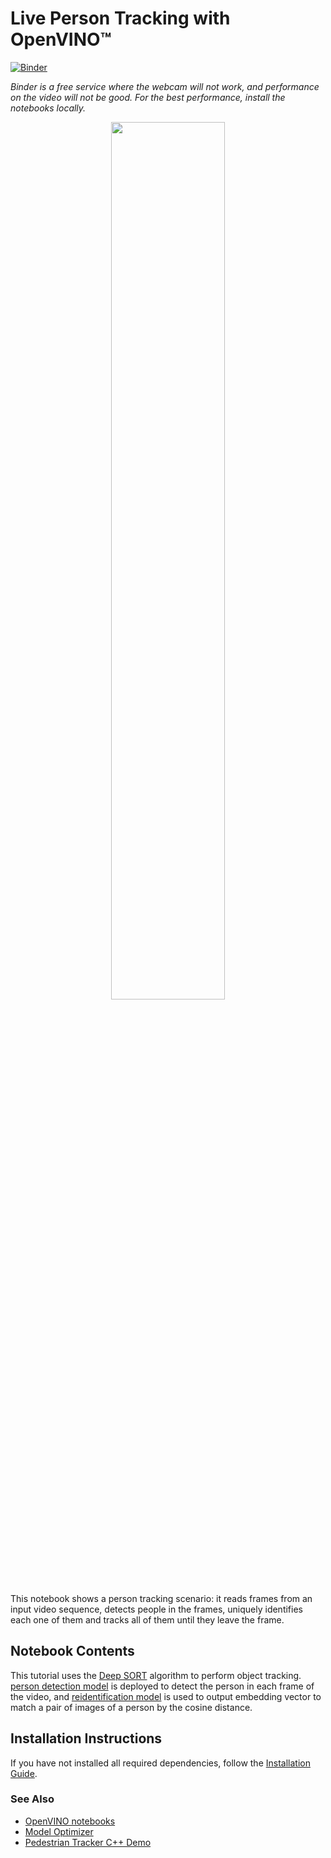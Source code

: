 # Live Person Tracking with OpenVINO™

[![Binder](https://mybinder.org/badge_logo.svg)](https://mybinder.org/v2/gh/openvinotoolkit/openvino_notebooks/HEAD?filepath=notebooks%2F407-person-tracking-webcam%2F407-person-tracking.ipynb)

*Binder is a free service where the webcam will not work, and performance on the video will not be good. For the best performance, install the notebooks locally.*

<p align="center">
    <img width="60%" src="https://user-images.githubusercontent.com/91237924/210479548-b70dbbaa-5948-4e49-b48e-6cb6613226da.gif">
</p>

This notebook shows a person tracking scenario: it reads frames from an input video sequence, detects people in the frames, uniquely identifies each one of them and tracks all of them until they leave the frame.

## Notebook Contents

This tutorial uses the [Deep SORT](https://arxiv.org/abs/1703.07402) algorithm to perform object tracking.
[person detection model]( https://docs.openvino.ai/2023.0/omz_models_model_person_detection_0202.html) is deployed to detect the person in each frame of the video, and [reidentification model]( https://docs.openvino.ai/2023.0/omz_models_model_person_reidentification_retail_0287.html) is used to output embedding vector to match a pair of images of a person by the cosine distance.

## Installation Instructions

If you have not installed all required dependencies, follow the [Installation Guide](../../README.md).

### See Also

* [OpenVINO notebooks](https://github.com/openvinotoolkit/openvino_notebooks)
* [Model Optimizer](https://docs.openvino.ai/nightly/openvino_docs_MO_DG_Deep_Learning_Model_Optimizer_DevGuide.html)
* [Pedestrian Tracker C++ Demo](https://docs.openvino.ai/2023.0/omz_demos_pedestrian_tracker_demo_cpp.html#doxid-omz-demos-pedestrian-tracker-demo-cpp)
